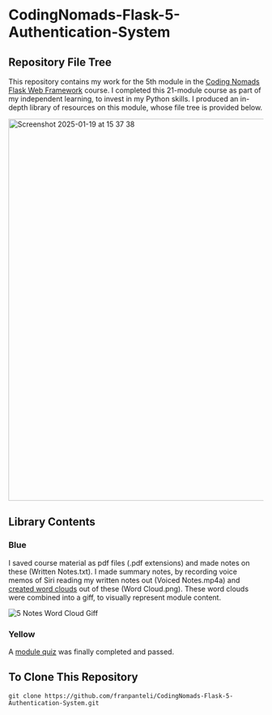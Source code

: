 # CodingNomads-Flask-5-Authentication-System
## Repository File Tree
This repository contains my work for the 5th module in the [Coding Nomads Flask Web Framework](https://codingnomads.com/course/python-flask-web-framework) course. I completed this 21-module course as part of my independent learning, to invest in my Python skills. I produced an in-depth library of resources on this module, whose file tree is provided below. 

<img width="753" alt="Screenshot 2025-01-19 at 15 37 38" src="https://github.com/user-attachments/assets/2813b0e5-e3c5-4676-b106-914a07e267a6" />

## Library Contents
### Blue
I saved course material as pdf files (.pdf extensions) and made notes on these (Written Notes.txt). I made summary notes, by recording voice memos of Siri reading my written notes out (Voiced Notes.mp4a) and [created word clouds](https://wordart.com/create) out of these (Word Cloud.png). These word clouds were combined into a giff, to visually represent module content.

![5 Notes Word Cloud Giff](https://github.com/user-attachments/assets/f45fb05b-554c-4ae5-911d-c4da32759427)

### Yellow
A [module quiz](https://github.com/franpanteli/CodingNomads-Flask-5-Authentication-System/blob/main/5.6%20Quizzes/5.6%20Quiz%20Running%20Flask%20and%20Routes.pdf) was finally completed and passed. 

## To Clone This Repository
```
git clone https://github.com/franpanteli/CodingNomads-Flask-5-Authentication-System.git
```
